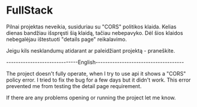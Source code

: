 # FullStack

Pilnai projektas neveikia, susiduriau su "CORS" politikos klaida.
Kelias dienas bandžiau išspręsti šią klaidą, tačiau nebepavyko.
Dėl šios klaidos nebegalėjau ištestuoti "details page" reikalavimo.

Jeigu kils nesklandumų atidarant ar paleidžiant projektą - praneškite.

------------------------------English-------------------------------------

The project doesn't fully operate, when I try to use api it shows a "CORS" policy error.
I tried to fix the bug for a few days but it didn't work.
This error prevented me from testing the detail page requirement.

If there are any problems opening or running the project let me know.

